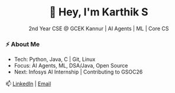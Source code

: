 <h1 align="center">👋 Hey, I'm Karthik S</h1>  
<p align="center">2nd Year CSE @ GCEK Kannur | AI Agents | ML | Core CS</p>  

### ⚡ About Me  
- Tech: Python, Java, C | Git, Linux  
- Focus: AI Agents, ML, DSA/Java, Open Source  
- Next: Infosys AI Internship | Contributing to GSOC26 

📫 [LinkedIn](#) | [Email](#)
